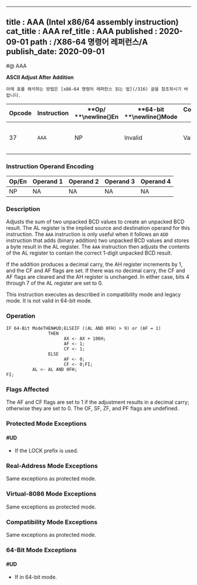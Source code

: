 ----------------------------
title : AAA (Intel x86/64 assembly instruction)
cat_title : AAA
ref_title : AAA
published : 2020-09-01
path : /X86-64 명령어 레퍼런스/A
publish_date: 2020-09-01
----------------------------


#@ AAA

**ASCII Adjust After Addition**

```lec-info
아래 표를 해석하는 방법은 [x86-64 명령어 레퍼런스 읽는 법](/316) 글을 참조하시기 바랍니다.
```

|**Opcode**|**Instruction**|**Op/ **\newline{}**En**|**64-bit **\newline{}**Mode**|**Compat/**\newline{}**Leg Mode**|**Description**|
|----------|---------------|------------------------|-----------------------------|---------------------------------|---------------|
|37|`AAA` |NP|Invalid|Valid|ASCII adjust AL after addition.|
### Instruction Operand Encoding


|Op/En|Operand 1|Operand 2|Operand 3|Operand 4|
|-----|---------|---------|---------|---------|
|NP|NA|NA|NA|NA|
### Description


Adjusts the sum of two unpacked BCD values to create an unpacked BCD result. The AL register is the implied source and destination operand for this instruction. The `AAA` instruction is only useful when it follows an `ADD` instruction that adds (binary addition) two unpacked BCD values and stores a byte result in the AL register. The `AAA` instruction then adjusts the contents of the AL register to contain the correct 1-digit unpacked BCD result. 

If the addition produces a decimal carry, the AH register increments by 1, and the CF and AF flags are set. If there was no decimal carry, the CF and AF flags are cleared and the AH register is unchanged. In either case, bits 4 through 7 of the AL register are set to 0.

This instruction executes as described in compatibility mode and legacy mode. It is not valid in 64-bit mode.


### Operation

```info-verb
IF 64-Bit ModeTHEN#UD;ELSEIF ((AL AND 0FH) > 9) or (AF = 1)
                THEN
                      AX <- AX + 106H;
                      AF <- 1;
                      CF <- 1;
                ELSE
                      AF <- 0;
                      CF <- 0;FI;
          AL <- AL AND 0FH;
FI;
```
### Flags Affected


The AF and CF flags are set to 1 if the adjustment results in a decimal carry; otherwise they are set to 0. The OF, SF, ZF, and PF flags are undefined.


### Protected Mode Exceptions

#### #UD
* If the LOCK prefix is used.

### Real-Address Mode Exceptions



Same exceptions as protected mode.


### Virtual-8086 Mode Exceptions



Same exceptions as protected mode.


### Compatibility Mode Exceptions



Same exceptions as protected mode.


### 64-Bit Mode Exceptions

#### #UD
* If in 64-bit mode.
